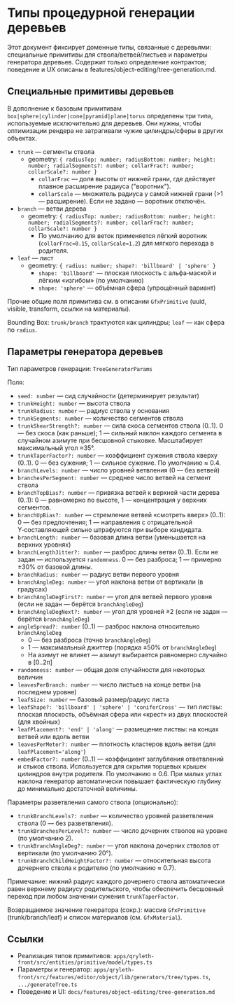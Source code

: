 # Типы процедурной генерации деревьев

Этот документ фиксирует доменные типы, связанные с деревьями: специальные примитивы для ствола/ветвей/листьев и параметры генератора деревьев. Содержит только определение контрактов; поведение и UX описаны в features/object-editing/tree-generation.md.

## Специальные примитивы деревьев

В дополнение к базовым примитивам `box|sphere|cylinder|cone|pyramid|plane|torus` определены три типа, используемые исключительно для деревьев. Они нужны, чтобы оптимизации рендера не затрагивали чужие цилиндры/сферы в других объектах.

- `trunk` — сегменты ствола
  - geometry: `{ radiusTop: number; radiusBottom: number; height: number; radialSegments?: number; collarFrac?: number; collarScale?: number }`
    - `collarFrac` — доля высоты от нижней грани, где действует плавное расширение радиуса ("воротник").
    - `collarScale` — множитель радиуса у самой нижней грани (>1 — расширение). Если не задано — воротник отключён.
- `branch` — ветви дерева
  - geometry: `{ radiusTop: number; radiusBottom: number; height: number; radialSegments?: number; collarFrac?: number; collarScale?: number }`
    - По умолчанию для веток применяется лёгкий воротник (`collarFrac≈0.15`, `collarScale≈1.2`) для мягкого перехода в родителя.
- `leaf` — лист
  - geometry: `{ radius: number; shape?: 'billboard' | 'sphere' }`
    - `shape: 'billboard'` — плоская плоскость с альфа‑маской и лёгким «изгибом» (по умолчанию)
    - `shape: 'sphere'` — объёмная сфера (упрощённый вариант)

Прочие общие поля примитива см. в описании `GfxPrimitive` (uuid, visible, transform, ссылки на материалы).

Bounding Box: `trunk/branch` трактуются как цилиндры; `leaf` — как сфера по `radius`.

## Параметры генератора деревьев

Тип параметров генерации: `TreeGeneratorParams`

Поля:
- `seed: number` — сид случайности (детерминирует результат)
- `trunkHeight: number` — высота ствола
- `trunkRadius: number` — радиус ствола у основания
- `trunkSegments: number` — количество сегментов ствола
- `trunkShearStrength?: number` — сила скоса сегментов ствола (0..1). 0 — без скоса (как раньше); 1 — сильный наклон каждого сегмента в случайном азимуте при бесшовной стыковке. Масштабирует максимальный угол ≈35°.
- `trunkTaperFactor?: number` — коэффициент сужения ствола кверху (0..1). 0 — без сужения; 1 — сильное сужение. По умолчанию ≈ 0.4.
- `branchLevels: number` — число уровней ветвления (0 — без ветвей)
- `branchesPerSegment: number` — среднее число ветвей на сегмент ствола
- `branchTopBias?: number` — привязка ветвей к верхней части дерева (0..1): 0 — равномерно по высоте, 1 — концентрация у верхних сегментов.
- `branchUpBias?: number` — стремление ветвей «смотреть вверх» (0..1): 0 — без предпочтения; 1 — направления с отрицательной Y‑составляющей сильно штрафуются при выборе кандидата.
- `branchLength: number` — базовая длина ветви (уменьшается на верхних уровнях)
- `branchLengthJitter?: number` — разброс длины ветви (0..1). Если не задан — используется `randomness`. 0 — без разброса; 1 — примерно ±30% от базовой длины.
- `branchRadius: number` — радиус ветви первого уровня
- `branchAngleDeg: number` — угол наклона ветви от вертикали (в градусах)
- `branchAngleDegFirst?: number` — угол для ветвей первого уровня (если не задан — берётся `branchAngleDeg`)
- `branchAngleDegNext?: number` — угол для уровней ≥2 (если не задан — берётся `branchAngleDeg`)
- `angleSpread?: number` (0..1) — разброс наклона относительно `branchAngleDeg`
  - 0 — без разброса (точно `branchAngleDeg`)
  - 1 — максимальный джиттер (порядка ±50% от `branchAngleDeg`)
  - На азимут не влияет — азимут выбирается равномерно случайно в [0..2π]
- `randomness: number` — общая доля случайности для некоторых величин
- `leavesPerBranch: number` — число листьев на конце ветви (на последнем уровне)
- `leafSize: number` — базовый размер/радиус листа
- `leafShape?: 'billboard' | 'sphere' | 'coniferCross'` — тип листвы: плоская плоскость, объёмная сфера или «крест» из двух плоскостей (для хвойных)
 - `leafPlacement?: 'end' | 'along'` — размещение листвы: на концах ветвей или вдоль ветви
 - `leavesPerMeter?: number` — плотность кластеров вдоль ветви (для `leafPlacement='along'`)
- `embedFactor?: number` (0..1) — коэффициент заглубления ответвлений и стыков ствола. Используется для скрытия торцевых крышек цилиндров внутри родителя. По умолчанию ≈ 0.6. При малых углах наклона генератор автоматически повышает фактическую глубину до минимально достаточной величины.

Параметры разветвления самого ствола (опционально):
- `trunkBranchLevels?: number` — количество уровней разветвления ствола (0 — без разветвления).
- `trunkBranchesPerLevel?: number` — число дочерних стволов на уровне (по умолчанию 2).
- `trunkBranchAngleDeg?: number` — угол наклона дочерних стволов от вертикали (по умолчанию 20°).
- `trunkBranchChildHeightFactor?: number` — относительная высота дочернего ствола к родителю (по умолчанию ≈ 0.7).

Примечание: нижний радиус каждого дочернего ствола автоматически равен верхнему радиусу родительского, чтобы обеспечить бесшовный переход при любом значении сужения `trunkTaperFactor`.

Возвращаемое значение генератора (сокр.): массив `GfxPrimitive` (trunk/branch/leaf) и список материалов (см. `GfxMaterial`).

## Ссылки
- Реализация типов примитивов: `apps/qryleth-front/src/entities/primitive/model/types.ts`
- Параметры и генератор: `apps/qryleth-front/src/features/editor/object/lib/generators/tree/types.ts`, `.../generateTree.ts`
- Поведение и UI: `docs/features/object-editing/tree-generation.md`

